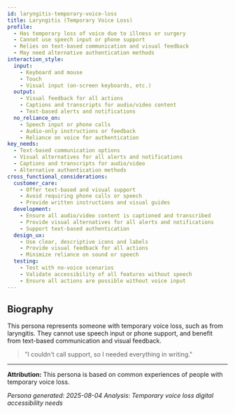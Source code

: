 ```yaml
---
id: laryngitis-temporary-voice-loss 
title: Laryngitis (Temporary Voice Loss)
profile:
  - Has temporary loss of voice due to illness or surgery
  - Cannot use speech input or phone support
  - Relies on text-based communication and visual feedback
  - May need alternative authentication methods
interaction_style:
  input:
    - Keyboard and mouse
    - Touch
    - Visual input (on-screen keyboards, etc.)
  output:
    - Visual feedback for all actions
    - Captions and transcripts for audio/video content
    - Text-based alerts and notifications
  no_reliance_on:
    - Speech input or phone calls
    - Audio-only instructions or feedback
    - Reliance on voice for authentication
key_needs:
  - Text-based communication options
  - Visual alternatives for all alerts and notifications
  - Captions and transcripts for audio/video
  - Alternative authentication methods
cross_functional_considerations:
  customer_care:
    - Offer text-based and visual support
    - Avoid requiring phone calls or speech
    - Provide written instructions and visual guides
  development:
    - Ensure all audio/video content is captioned and transcribed
    - Provide visual alternatives for all alerts and notifications
    - Support text-based authentication
  design_ux:
    - Use clear, descriptive icons and labels
    - Provide visual feedback for all actions
    - Minimize reliance on sound or speech
  testing:
    - Test with no-voice scenarios
    - Validate accessibility of all features without speech
    - Ensure all actions are possible without voice input
---
```


## Biography

This persona represents someone with temporary voice loss, such as from laryngitis. They cannot use speech input or phone support, and benefit from text-based communication and visual feedback.

> "I couldn't call support, so I needed everything in writing."

---

**Attribution:**
This persona is based on common experiences of people with temporary voice loss.

*Persona generated: 2025-08-04*
*Analysis: Temporary voice loss digital accessibility needs*
